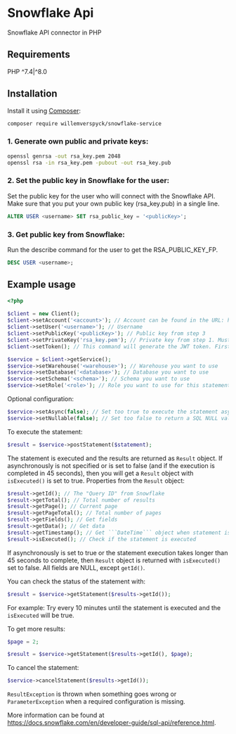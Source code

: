 # Snowflake Api

Snowflake API connector in PHP

## Requirements
PHP ^7.4|^8.0

## Installation
Install it using [Composer](https://getcomposer.org/):

```sh
composer require willemverspyck/snowflake-service
```

### 1. Generate own public and private keys:

```sh
openssl genrsa -out rsa_key.pem 2048
openssl rsa -in rsa_key.pem -pubout -out rsa_key.pub
```

### 2. Set the public key in Snowflake for the user:

Set the public key for the user who will connect with the Snowflake API. Make sure that you put your own public key (rsa_key.pub) in a single line.

```sql
ALTER USER <username> SET rsa_public_key = '<publicKey>';
```

### 3. Get public key from Snowflake:

Run the describe command for the user to get the RSA_PUBLIC_KEY_FP.

```sql
DESC USER <username>;
```

## Example usage
```php
<?php
 
$client = new Client();
$client->setAccount('<account>'); // Account can be found in the URL: https://[account].snowflakecomputing.com/
$client->setUser('<username>'); // Username
$client->setPublicKey('<publicKey>'); // Public key from step 3
$client->setPrivateKey('rsa_key.pem'); // Private key from step 1. Must be the path of the file.
$client->setToken(); // This command will generate the JWT token. First parameter is the number of seconds the token will expire.

$service = $client->getService();
$service->setWarehouse('<warehouse>'); // Warehouse you want to use
$service->setDatabase('<database>'); // Database you want to use
$service->setSchema('<schema>'); // Schema you want to use
$service->setRole('<role>'); // Role you want to use for this statement
```

Optional configuration:

```php
$service->setAsync(false); // Set too true to execute the statement asynchronously and return the statement handle. Default false
$service->setNullable(false); // Set too false to return a SQL NULL value as the string "null", rather than as the value null. Default: true
```

To execute the statement:

```php
$result = $service->postStatement($statement);
```

The statement is executed and the results are returned as ```Result``` object. If asynchronously is not specified or is set to false (and if the execution is completed in 45 seconds), then you will get a ```Result``` object with ```isExecuted()``` is set to true. Properties from the ```Result``` object:

```php
$result->getId(); // The "Query ID" from Snowflake 
$result->getTotal(); // Total number of results
$result->getPage(); // Current page
$result->getPageTotal(); // Total number of pages
$result->getFields(); // Get fields
$result->getData(); // Get data
$result->getTimestamp(); // Get ```DateTime``` object when statement is executed
$result->isExecuted(); // Check if the statement is executed
```

If asynchronously is set to true or the statement execution takes longer than 45 seconds to complete, then ```Result``` object is returned with ```isExecuted()``` set to false. All fields are NULL, except ```getId()```.

You can check the status of the statement with:

```php
$result = $service->getStatement($results->getId());
```

For example: Try every 10 minutes until the statement is executed and the ```isExecuted``` will be true.

To get more results:

```php
$page = 2;

$result = $service->getStatement($results->getId(), $page);
```

To cancel the statement:
```php
$service->cancelStatement($results->getId());
```

```ResultException``` is thrown when something goes wrong or ```ParameterException``` when a required configuration is missing.

More information can be found at https://docs.snowflake.com/en/developer-guide/sql-api/reference.html.